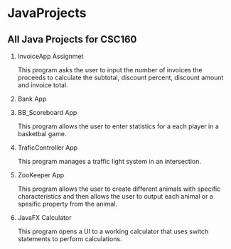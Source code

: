 # JavaProjects
<h2><b>All Java Projects for CSC160</b></h2>

<ol>
  <li>InvoiceApp Assignmet</br>
  <p>This program asks the user to input the 
			 number of invoices the proceeds to calculate the
			 subtotal, discount percent, discount amount
			  and invoice total.</p>
  </li>
  </li>
  <li>Bank App</br>
  <p></p>
  </li>
  <li>BB_Scoreboard App</br>
  <p>This program allows the user to enter statistics for a each player in a basketbal game. </p>
  </li>
  <li>TraficController App</br>
  <p>This program manages a traffic light system in an intersection.</p>
  </li>
  <li>ZooKeeper App</br>
  <p>This program allows the user to create different animals with specific characteristics and then allows the user to output each animal 
  or a spesific property from the animal.</p>
  </li>
  <li>JavaFX Calculator</br>
  <p>This program opens a UI to a working calculator that uses switch statements to perform calculations.</p>
  </li>
</ol>

